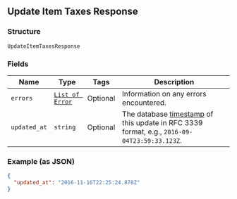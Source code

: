 ## Update Item Taxes Response

### Structure

`UpdateItemTaxesResponse`

### Fields

| Name | Type | Tags | Description |
|  --- | --- | --- | --- |
| `errors` | [`List of Error`](/doc/models/error.md) | Optional | Information on any errors encountered. |
| `updated_at` | `string` | Optional | The database [timestamp](https://developer.squareup.com/docs/build-basics/working-with-date) of this update in RFC 3339 format, e.g., `2016-09-04T23:59:33.123Z`. |

### Example (as JSON)

```json
{
  "updated_at": "2016-11-16T22:25:24.878Z"
}
```

